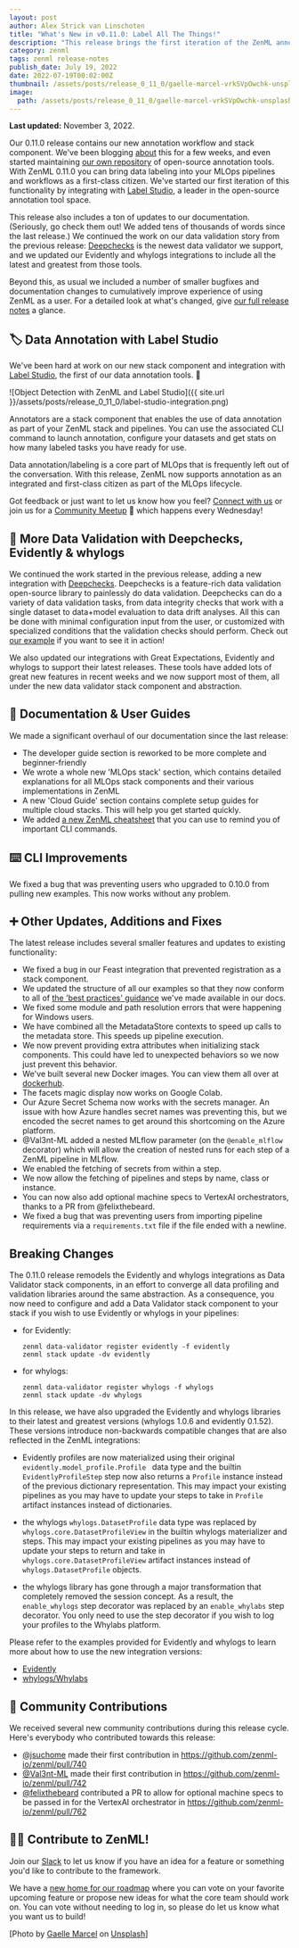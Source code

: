 ```yaml
---
layout: post
author: Alex Strick van Linschoten
title: "What's New in v0.11.0: Label All The Things!"
description: "This release brings the first iteration of the ZenML annotation stack component and an integration with Label Studio, the popular open-source tool that supports many annotation types. We've also made significant updates to our documentation."
category: zenml
tags: zenml release-notes
publish_date: July 19, 2022
date: 2022-07-19T00:02:00Z
thumbnail: /assets/posts/release_0_11_0/gaelle-marcel-vrkSVpOwchk-unsplash.jpg
image:
  path: /assets/posts/release_0_11_0/gaelle-marcel-vrkSVpOwchk-unsplash.jpg
---
```


**Last updated:** November 3, 2022.

Our 0.11.0 release contains our new annotation workflow and stack component. We've been blogging [about](https://blog.zenml.io/open-source-data-annotation-tools/) this for a few weeks, and even started maintaining [our own repository](https://github.com/zenml-io/awesome-open-data-annotation) of open-source annotation tools. With ZenML 0.11.0 you can bring data labeling into your MLOps pipelines and workflows as a first-class citizen. We've started our first iteration of this functionality by integrating with [Label Studio](https://labelstud.io/), a leader in the open-source annotation tool space.

This release also includes a ton of updates to our documentation. (Seriously, go check them out! We added tens of thousands of words since the last release.) We continued the work on our data validation story from the previous release: [Deepchecks](https://deepchecks.com/) is the newest data validator we support, and we updated our Evidently and whylogs integrations to include all the latest and greatest from those tools.

Beyond this, as usual we included a number of smaller bugfixes and documentation changes to cumulatively improve experience of using ZenML as a user. For a detailed look at what's changed, give [our full release notes](https://github.com/zenml-io/zenml/releases/tag/0.11.0) a glance.

## 🏷 Data Annotation with Label Studio

We've been hard at work on our new stack component and integration with [Label Studio](https://labelstud.io/), the first of our data annotation tools. 🥳

![Object Detection with ZenML and Label Studio]({{ site.url }}/assets/posts/release_0_11_0/label-studio-integration.png)

Annotators are a stack component that enables the use of data annotation as part of your ZenML stack and pipelines. You can use the associated CLI command to launch annotation, configure your datasets and get stats on how many labeled tasks you have ready for use.

Data annotation/labeling is a core part of MLOps that is frequently left out of the conversation. With this release, ZenML now supports annotation as an integrated and first-class citizen as part of the MLOps lifecycle.

Got feedback or just want to let us know how you feel? [Connect with us](https://zenml.io/slack-invite/) or join us for a [Community Meetup](https://www.eventbrite.de/e/zenml-meet-the-community-tickets-354426688767) 👋 which happens every Wednesday!

## 🔎 More Data Validation with Deepchecks, Evidently & whylogs

We continued the work started in the previous release, adding a new integration with [Deepchecks](https://deepchecks.com/). Deepchecks is a feature-rich data validation open-source library to painlessly do data validation. Deepchecks can do a variety of data validation tasks, from data integrity checks that work with a single dataset to data+model evaluation to data drift analyses. All this can be done with minimal configuration input from the user, or customized with specialized conditions that the validation checks should perform. Check out [our example](https://github.com/zenml-io/zenml/tree/main/examples/deepchecks_data_validation) if you want to see it in action!

We also updated our integrations with Great Expectations, Evidently and whylogs to support their latest releases. These tools have added lots of great new features in recent weeks and we now support most of them, all under the new data validator stack component and abstraction.

## 📖 Documentation & User Guides

We made a significant overhaul of our documentation since the last release:

- The developer guide section is reworked to be more complete and beginner-friendly
- We wrote a whole new 'MLOps stack' section, which contains detailed explanations for all MLOps stack components and their various implementations in ZenML
- A new 'Cloud Guide' section contains complete setup guides for multiple cloud stacks. This will help you get started quickly.
- We added [a new ZenML cheatsheet](https://storage.googleapis.com/zenml-public-bucket/zenml_cheat_sheet.pdf) that you can use to remind you of important CLI commands.

## ⌨️ CLI Improvements

We fixed a bug that was preventing users who upgraded to 0.10.0 from pulling new examples. This now works without any problem.

## ➕ Other Updates, Additions and Fixes

The latest release includes several smaller features and updates to existing functionality:

- We fixed a bug in our Feast integration that prevented registration as a stack component.
- We updated the structure of all our examples so that they now conform to all of [the 'best practices' guidance](https://docs.zenml.io/v/0.11.0/resources/best-practices) we've made available in our docs.
- We fixed some module and path resolution errors that were happening for Windows users.
- We have combined all the MetadataStore contexts to speed up calls to the metadata store. This speeds up pipeline execution.
- We now prevent providing extra attributes when initializing stack components. This could have led to unexpected behaviors so we now just prevent this behavior.
- We've built several new Docker images. You can view them all over at [dockerhub](https://hub.docker.com/r/zenmldocker/zenml/tags).
- The facets magic display now works on Google Colab.
- Our Azure Secret Schema now works with the secrets manager. An issue with how Azure handles secret names was preventing this, but we encoded the secret names to get around this shortcoming on the Azure platform.
- @Val3nt-ML added a nested MLflow parameter (on the `@enable_mlflow` decorator) which will allow the creation of nested runs for each step of a ZenML pipeline in MLflow.
- We enabled the fetching of secrets from within a step.
- We now allow the fetching of pipelines and steps by name, class or instance.
- You can now also add optional machine specs to VertexAI orchestrators, thanks to a PR from @felixthebeard.
- We fixed a bug that was preventing users from importing pipeline requirements via a `requirements.txt` file if the file ended with a newline.

## Breaking Changes

The 0.11.0 release remodels the Evidently and whylogs integrations as Data Validator stack components, in an effort to converge all data profiling and validation libraries around the same abstraction. As a consequence, you now need to configure and add a Data Validator stack component to your stack if you wish to use Evidently or whylogs in your pipelines:

* for Evidently:

    ```shell
    zenml data-validator register evidently -f evidently
    zenml stack update -dv evidently
    ```

* for whylogs:

    ```shell
    zenml data-validator register whylogs -f whylogs
    zenml stack update -dv whylogs
    ```

In this release, we have also upgraded the Evidently and whylogs libraries to their latest and greatest versions (whylogs 1.0.6 and evidently 0.1.52). These versions introduce non-backwards compatible changes that are also reflected in the ZenML integrations:

* Evidently profiles are now materialized using their original `evidently.model_profile.Profile ` data type and the builtin `EvidentlyProfileStep` step now also returns a `Profile` instance instead of the previous dictionary representation. This may impact your existing pipelines as you may have to update your steps to take in `Profile` artifact instances instead of dictionaries.

* the whylogs `whylogs.DatasetProfile` data type was replaced by `whylogs.core.DatasetProfileView` in the builtin whylogs materializer and steps. This may impact your existing pipelines as you may have to update your steps to return and take in `whylogs.core.DatasetProfileView` artifact instances instead of `whylogs.DatasetProfile` objects.

* the whylogs library has gone through a major transformation that completely removed the session concept. As a result, the `enable_whylogs` step decorator was replaced by an `enable_whylabs` step decorator. You only need to use the step decorator if you wish to log your profiles to the Whylabs platform.

Please refer to the examples provided for Evidently and whylogs to learn more about how to use the new integration versions:

* [Evidently](https://github.com/zenml-io/zenml/tree/main/examples/evidently_drift_detection)
* [whylogs/Whylabs](https://github.com/zenml-io/zenml/tree/main/examples/whylogs_data_profiling)

## 🙌 Community Contributions

We received several new community contributions during this release cycle. Here's everybody who contributed towards this release:

* [@jsuchome](https://github.com/jsuchome) made their first contribution in https://github.com/zenml-io/zenml/pull/740
* [@Val3nt-ML](https://github.com/Val3nt-ML) made their first contribution in https://github.com/zenml-io/zenml/pull/742
* [@felixthebeard](https://github.com/felixthebeard) contributed a PR to allow
  for optional machine specs to be passed in for the VertexAI orchestrator in https://github.com/zenml-io/zenml/pull/762

## 👩‍💻 Contribute to ZenML!

Join our [Slack](https://zenml.io/slack-invite/) to let us know if you have an
idea for a feature or something you'd like to contribute to the framework.

We have a [new home for our roadmap](https://zenml.io/roadmap) where you can vote on your favorite upcoming
feature or propose new ideas for what the core team should work on. You can vote
without needing to log in, so please do let us know what you want us to build!

[Photo by <a href="https://unsplash.com/@gaellemarcel?utm_source=unsplash&utm_medium=referral&utm_content=creditCopyText">Gaelle Marcel</a> on <a href="https://unsplash.com/s/photos/balloons?utm_source=unsplash&utm_medium=referral&utm_content=creditCopyText">Unsplash</a>]
